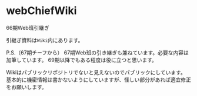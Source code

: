 # webChiefWiki
66期Web班引継ぎ

引継ぎ資料は`Wiki`内にあります。  

P.S.（67期チーフから）
67期Web班の引き継ぎも兼ねています。必要な内容は加筆しています。
69期以降でもある程度は役に立つと思います。

Wikiはパブリックリポジトリでないと見えないのでパブリックにしています。
基本的に機密情報は書かないようにしていますが、怪しい部分があれば適宜修正をお願いします。
